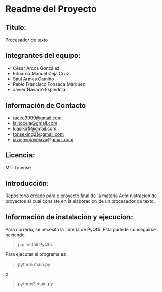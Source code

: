 # Readme del Proyecto
## Titulo:
Procesador de texto 

## Integrantes del equipo:
- César Arcos González 
- Eduardo Manuel Ceja Cruz 
- Saul Armas Gamiño
- Pablo Francisco Fonseca Marquez
- Javier Navarro Espindola

## Información de Contacto 
- racec9999@gmail.com
- lalitoceja@gmail.com
- luasikirfl@gmail.com
- fonseking21@gmail.com
- javojavojavojavo@gmail.com

## Licencia:
MIT License

## Introducción: 
Repositorio creado para e proyecto final de la materia Administracion de proyectos el cual consiste en la elaboracion de un procesador de texto.
## Información de instalacion y ejecucion:
 Para correrlo, se necesita la librería de PyQt5. Esta pudede conseguirse haciendo
 > pip install PyQt5

Para ejecutar el programa es

> python main.py

o

>python3 main.py

